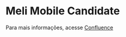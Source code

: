 # Meli Mobile Candidate

Para mais informações, acesse <a href="[https://dossantos-paulo.atlassian.net/wiki/spaces/~5eb763b0c112750baba612c1/pages/360449/MeLi+Mobile+Candidate](https://dossantos-paulo.atlassian.net/wiki/external/ZjBiNDA1ZGRlZWZkNGE1YWEzZDNmN2U1NzEwMjczNjU)" target="_blank">Confluence</a>
